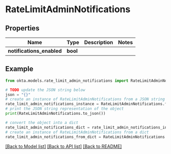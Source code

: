 # RateLimitAdminNotifications



## Properties

Name | Type | Description | Notes
------------ | ------------- | ------------- | -------------
**notifications_enabled** | **bool** |  | 

## Example

```python
from okta.models.rate_limit_admin_notifications import RateLimitAdminNotifications

# TODO update the JSON string below
json = "{}"
# create an instance of RateLimitAdminNotifications from a JSON string
rate_limit_admin_notifications_instance = RateLimitAdminNotifications.from_json(json)
# print the JSON string representation of the object
print(RateLimitAdminNotifications.to_json())

# convert the object into a dict
rate_limit_admin_notifications_dict = rate_limit_admin_notifications_instance.to_dict()
# create an instance of RateLimitAdminNotifications from a dict
rate_limit_admin_notifications_from_dict = RateLimitAdminNotifications.from_dict(rate_limit_admin_notifications_dict)
```
[[Back to Model list]](../README.md#documentation-for-models) [[Back to API list]](../README.md#documentation-for-api-endpoints) [[Back to README]](../README.md)


